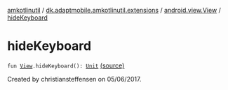 [amkotlinutil](../../index.md) / [dk.adaptmobile.amkotlinutil.extensions](../index.md) / [android.view.View](index.md) / [hideKeyboard](./hide-keyboard.md)

# hideKeyboard

`fun `[`View`](https://developer.android.com/reference/android/view/View.html)`.hideKeyboard(): `[`Unit`](https://kotlinlang.org/api/latest/jvm/stdlib/kotlin/-unit/index.html) [(source)](https://github.com/adaptmobile-organization/amkotlinutil/tree/master/amkotlinutil/amkotlinutil/src/main/java/dk/adaptmobile/amkotlinutil/extensions/ViewExtensions.kt#L26)

Created by christiansteffensen on 05/06/2017.

